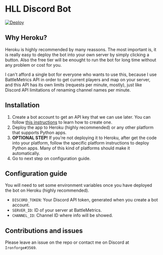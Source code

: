 # HLL Discord Bot

[![Deploy](https://www.herokucdn.com/deploy/button.svg)](https://heroku.com/deploy)

## Why Heroku?

Heroku is highly recommended by many reassons. The most important is, it is really easy to deploy the bot into your own server by simply clicking a button. Also the free tier will be enought to run the bot for long time without any problem or cost for you.

I can't afford a single bot for everyone who wants to use this, because I use BattleMetrics API in order to get current players and map on your server, and this API has its own limits (requests per minute, mostly), just like Discord API limitations of renaming channel names per minute.

## Installation

1. Create a bot account to get an API key that we can use later. You can follow [this instructions](https://discordpy.readthedocs.io/en/latest/discord.html) to learn how to create one.
2. Deploy the app to Heroku (highly recommended) or any other platform that supports Python apps.
3. **OPTIONAL STEP!** If you're not deploying it to Heroku, after get the code into your platform, follow the specific platform instructions to deploy Python apps. Many of this kind of platforms should make it automatically.
4. Go to next step on configuration guide.

## Configuration guide

You will need to set some environment variables once you have deployed the bot on Heroku (highly recommended).

* `DISCORD_TOKEN`: Your Discord API token, generated when you create a bot account.
* `SERVER_ID`: ID of your server at BattleMetrics.
* `CHANNEL_ID`: Channel ID where info will be showed.

## Contributions and issues

Please leave an issue on the repo or contact me on Discord at `Ironforge#3569`.
